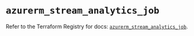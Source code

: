 # `azurerm_stream_analytics_job`

Refer to the Terraform Registry for docs: [`azurerm_stream_analytics_job`](https://registry.terraform.io/providers/hashicorp/azurerm/4.25.0/docs/resources/stream_analytics_job).
